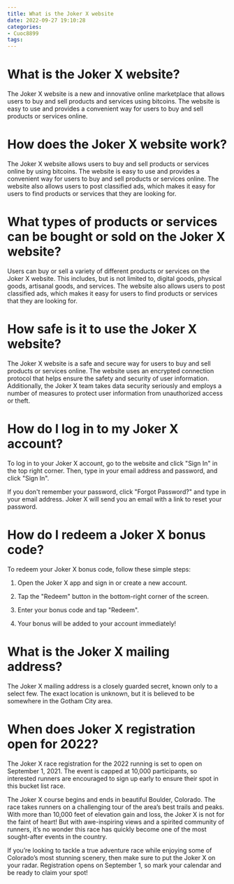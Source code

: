 ```yaml
---
title: What is the Joker X website
date: 2022-09-27 19:10:28
categories:
- Cuoc8899
tags:
---
```



#  What is the Joker X website?

The Joker X website is a new and innovative online marketplace that allows users to buy and sell products and services using bitcoins. The website is easy to use and provides a convenient way for users to buy and sell products or services online.

# How does the Joker X website work?

The Joker X website allows users to buy and sell products or services online by using bitcoins. The website is easy to use and provides a convenient way for users to buy and sell products or services online. The website also allows users to post classified ads, which makes it easy for users to find products or services that they are looking for.

# What types of products or services can be bought or sold on the Joker X website?

Users can buy or sell a variety of different products or services on the Joker X website. This includes, but is not limited to, digital goods, physical goods, artisanal goods, and services. The website also allows users to post classified ads, which makes it easy for users to find products or services that they are looking for.

# How safe is it to use the Joker X website?

The Joker X website is a safe and secure way for users to buy and sell products or services online. The website uses an encrypted connection protocol that helps ensure the safety and security of user information. Additionally, the Joker X team takes data security seriously and employs a number of measures to protect user information from unauthorized access or theft.

#  How do I log in to my Joker X account?

To log in to your Joker X account, go to the website and click "Sign In" in the top right corner. Then, type in your email address and password, and click "Sign In".

If you don't remember your password, click "Forgot Password?" and type in your email address. Joker X will send you an email with a link to reset your password.

#  How do I redeem a Joker X bonus code?

To redeem your Joker X bonus code, follow these simple steps:

1. Open the Joker X app and sign in or create a new account.

2. Tap the "Redeem" button in the bottom-right corner of the screen.

3. Enter your bonus code and tap "Redeem".

4. Your bonus will be added to your account immediately!

#  What is the Joker X mailing address?

The Joker X mailing address is a closely guarded secret, known only to a select few. The exact location is unknown, but it is believed to be somewhere in the Gotham City area.

#  When does Joker X registration open for 2022?

The Joker X race registration for the 2022 running is set to open on September 1, 2021. The event is capped at 10,000 participants, so interested runners are encouraged to sign up early to ensure their spot in this bucket list race.

The Joker X course begins and ends in beautiful Boulder, Colorado. The race takes runners on a challenging tour of the area’s best trails and peaks. With more than 10,000 feet of elevation gain and loss, the Joker X is not for the faint of heart! But with awe-inspiring views and a spirited community of runners, it’s no wonder this race has quickly become one of the most sought-after events in the country.

If you’re looking to tackle a true adventure race while enjoying some of Colorado’s most stunning scenery, then make sure to put the Joker X on your radar. Registration opens on September 1, so mark your calendar and be ready to claim your spot!